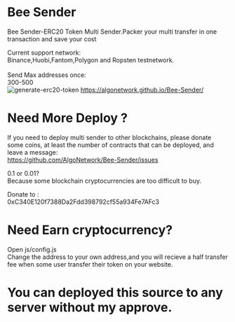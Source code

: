 # Bee Sender
Bee Sender-ERC20 Token Multi Sender.Packer your multi transfer in one transaction and save your cost

Current support network:<br>
Binance,Huobi,Fantom,Polygon and Ropsten testnetwork.<br><br>
Send Max addresses once:<br>
300-500<br>
<img src="https://github.com/AlgoNetwork/Bee-Sender/blob/main/sender.png" alt="generate-erc20-token">
https://algonetwork.github.io/Bee-Sender/

# Need More Deploy ?
If you need to deploy multi sender to other blockchains, please donate some coins, at least the number of contracts that can be deployed, and leave a message:<br>
https://github.com/AlgoNetwork/Bee-Sender/issues<br>

0.1 or 0.01?<br>
Because some blockchain cryptocurrencies are too difficult to buy.<br>

Donate to :<br>
0xC340E120f7388Da2Fdd398792cf55a934Fe7AFc3<br>


# Need Earn cryptocurrency?
Open js/config.js<br>
Change the address to your own address,and you will recieve a half transfer fee when some user transfer their token on your website.<br>

# You can deployed this source to any server without my approve.
